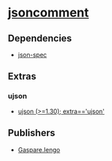 # [jsoncomment](https://pypi.org/project/jsoncomment)

## Dependencies
- [json-spec](packages/j/json-spec.md)


## Extras

### ujson
- [ujson (>=1.30); extra=='ujson'](packages/u/ujson.md)


## Publishers
- [Gaspare.Iengo](https://pypi.org/user/Gaspare.Iengo)

